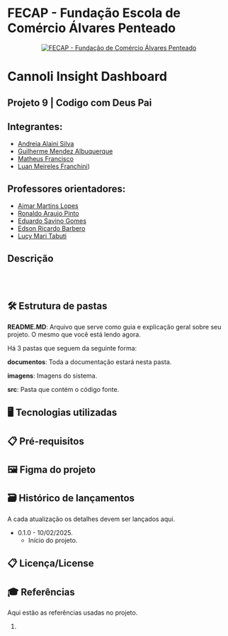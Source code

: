 # FECAP - Fundação Escola de Comércio Álvares Penteado

<p align="center">
<a href= "https://www.fecap.br/"><img src="https://encrypted-tbn0.gstatic.com/images?q=tbn:ANd9GcRhZPrRa89Kma0ZZogxm0pi-tCn_TLKeHGVxywp-LXAFGR3B1DPouAJYHgKZGV0XTEf4AE&usqp=CAU" alt="FECAP - Fundação de Comércio Álvares Penteado" border="0"></a>
</p>

# Cannoli Insight Dashboard

## Projeto 9 | Codigo com Deus Pai

## Integrantes:  
- [Andreia Alaini Silva](INSERIR)
- [Guilherme Mendez Albuquerque](INSERIR)
- [Matheus Francisco](INSERIR)  
- [Luan Meireles Franchini](https://www.linkedin.com/in/luan-m-132452142/))  

## Professores orientadores: 
- [Aimar Martins Lopes](https://www.linkedin.com/in/aimarlopes/)
- [Ronaldo Araujo Pinto](https://br.linkedin.com/in/ronaldo-araujo-pinto-3542811a)
- [Eduardo Savino Gomes](https://br.linkedin.com/in/eduardo-savino)
- [Edson Ricardo Barbero](https://br.linkedin.com/in/edsonbarbero)
- [Lucy Mari Tabuti](https://br.linkedin.com/in/lucymari)

## Descrição

<p align="center">
  <br></br>

## 🛠 Estrutura de pastas

<b>README.MD</b>: Arquivo que serve como guia e explicação geral sobre seu projeto. O mesmo que você está lendo agora.

Há 3 pastas que seguem da seguinte forma:

<b>documentos</b>: Toda a documentação estará nesta pasta.

<b>imagens</b>: Imagens do sistema.

<b>src</b>: Pasta que contém o código fonte.

## 🖥 Tecnologias utilizadas 


## 📋 Pré-requisitos


## 🖼 Figma do projeto


## 🗃 Histórico de lançamentos
A cada atualização os detalhes devem ser lançados aqui.
* 0.1.0 - 10/02/2025.
  * Início do projeto. 

## 📋 Licença/License



## 🎓 Referências

Aqui estão as referências usadas no projeto.

1.
